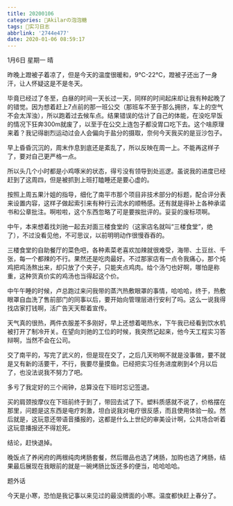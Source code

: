 ```yaml
---
title: 20200106
categories: 🍬Akilarの泡泡糖
tags: 💼实习日志
abbrlink: '2744e477'
date: 2020-01-06 08:59:17
---
```

1月6日 星期一 晴

昨晚上蹬被子着凉了，但是今天的温度很暖和，9℃-22℃，蹬被子还出了一身汗，让人怀疑这是不是冬天。

毕竟已经过了冬至，白昼的时间一天长过一天，同样的时间起床却让我有种起晚了的错觉。因为想着赶上7点前的那一班公交（那班车不至于那么拥挤，车上的空气不会太浑浊），所以跑着过去候车点。结果错误的估计了自己的体能，在没吃早饭的情况下狂奔300m就废了，以至于在公交上连包子都没胃口吃下去。这个啥原理来着？我记得剧烈运动过会人会偏向于盐分的摄取，奈何今天我买的是豆沙包子。

早上昏昏沉沉的，周末作息到底还是紊乱了，所以反映在周一上。不能再这样子了，要对自己更严格一点。

所以头几个小时都是小鸡啄米的状态，得亏没有领导到处巡逻。虽说我的进度已经赶到了这周四，但是被抓到上班打瞌睡还是要心虚的。

按照上周五果汁姐的指导，细化了南平市那个项目非技术部分的标题，配合评分表来设置内容，这样子做起索引来有种行云流水的顺畅感。还有就是得补上各种承诺书和公章批注。啊啦啦，这个东西忽略了可是要挨批评的。妥妥的废标项啊。

中午，本来想着找刘驰一起去对面三楼食堂的（这家店名就叫“三楼食堂”，绝了），不过没看见他，不可思议，以前明明动作很慢吞吞的。

三楼食堂的自助餐厅的菜色吧，各种素菜老喜欢加辣就很难受，海带、土豆丝、千张，每一个都辣的不行。果然还是吃肉最好。不过那家店有一点令我痛心，那个炖鸡把鸡汤熬出来，却只放了个夹子，只能夹点鸡肉。给个汤勺也好啊，哪怕是称重，这种货真价实的鸡汤也当得起这个价。

中午午睡的时候，卢总跑过来问我带的蒸汽热敷眼罩的事情，哈哈哈，终于，热敷眼罩自血洗了售前部门的同事以后，要开始向管理层进行安利了吗。这么一说我得找店家打钱啊，活广告天天帮着宣传。

天气真的很热，两件衣服差不多刚好，早上还想着喝热水，下午我已经看到饮水机被打开了制冷开关。在望向刘驰的工位的时候，我突然记起来，他今天工程实习答辩啊，当然不会在公司。

交了南平的，写完了武义的，但是现在交了，之后几天哟啊不就是没事做，要不就是又有新的活要干，不行，我要尽量摸鱼。已经把实习任务进度刷到4个月以后了，也没法说我不努力了吧。

多亏了我定好的三个闹钟，总算没在下班时忘记签退。

买的肩颈按摩仪在下班前终于到了，带回去试了下。塑料质感就不说了，价格摆在那里，问题是这东西是电疗刺激，坦白说我对电疗很反感，而且使用体验一般。然后就是，这玩意还带语音播报的，这都是什么上世纪的审美设计啊，公共场合听着这玩意播报还不得尬死。

结论，赶快退掉。

晚饭点了养闲府的两根纯肉烤肠套餐，然后赠品也选了烤肠，加购也选了烤肠，结果最后展现在我眼前的就是一碗烤肠比饭还多的便当，哈哈哈哈。

题外话

今天是小寒，恐怕是我记事以来见过的最没牌面的小寒。温度都快赶上春分了。
